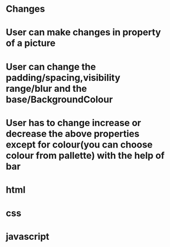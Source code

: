 # Changes
# User can make changes in property of a picture
# User can change the padding/spacing,visibility range/blur and the base/BackgroundColour
# User has to change increase or decrease the above properties except for colour(you can choose colour from pallette) with the help of bar
# html
# css
# javascript
